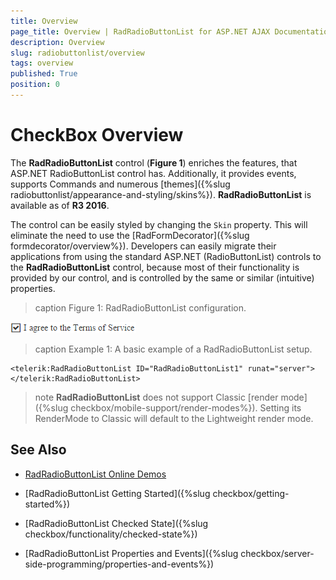 ```yaml
---
title: Overview
page_title: Overview | RadRadioButtonList for ASP.NET AJAX Documentation
description: Overview
slug: radiobuttonlist/overview
tags: overview
published: True
position: 0
---
```


# CheckBox Overview

The **RadRadioButtonList** control (**Figure 1**) enriches the features, that ASP.NET RadioButtonList control has. Additionally, it provides events, supports Commands and numerous [themes]({%slug radiobuttonlist/appearance-and-styling/skins%}). **RadRadioButtonList** is available as of **R3 2016**.

The control can be easily styled by changing the `Skin` property. This will eliminate the need to use the [RadFormDecorator]({%slug formdecorator/overview%}). Developers can easily migrate their applications from using the standard ASP.NET (RadioButtonList) controls to the **RadRadioButtonList** control, because most of their functionality is provided by our control, and is controlled by the same or similar (intuitive) properties.


>caption Figure 1: RadRadioButtonList configuration.

![](images/checkbox-overview.png)

>caption Example 1: A basic example of a RadRadioButtonList setup.

````ASP.NET
<telerik:RadRadioButtonList ID="RadRadioButtonList1" runat="server"></telerik:RadRadioButtonList>
````

>note **RadRadioButtonList** does not support Classic [render mode]({%slug checkbox/mobile-support/render-modes%}). Setting its RenderMode to Classic will default to the Lightweight render mode.

## See Also

 * [RadRadioButtonList Online Demos](http://demos.telerik.com/aspnet-ajax/checkbox/examples/overview/defaultcs.aspx)
 
 * [RadRadioButtonList Getting Started]({%slug checkbox/getting-started%})
 
 * [RadRadioButtonList Checked State]({%slug checkbox/functionality/checked-state%})
 
 * [RadRadioButtonList Properties and Events]({%slug checkbox/server-side-programming/properties-and-events%})
 